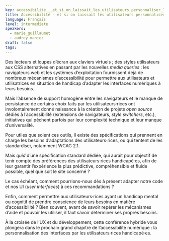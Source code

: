 ```yaml
---
key: accessibilite___et_si_on_laissait_les_utilisateurs_personnaliser_l_interface
title: Accessibilité - et si on laissait les utilisateurs personnaliser l’interface ?
language: Français
level: intermediate
speakers:
  - marie_guillaumet
  - audrey_maniez
draft: false
tags:
---
```

Des lecteurs et loupes d’écran aux claviers virtuels ; des styles utilisateurs aux CSS alternatives en passant par les nouvelles *media queries* : les navigateurs web et les systèmes d’exploitation fournissent déjà de nombreux mécanismes d’accessibilité pour permettre aux utilisateurs et utilisatrices en situation de handicap d’adapter les interfaces numériques à leurs besoins.

Mais l’absence de support homogène entre les navigateurs et le manque de persistance de certains choix faits par les utilisateurs·rices ont involontairement donné naissance à la création de projets *open source* dédiés à l’accessibilité (extensions de navigateurs, *style switchers*, etc.), initiatives qui pêchent parfois par leur complexité technique et leur manque d’universalité.

Pour utiles que soient ces outils, Il existe des spécifications qui prennent en charge les besoins d’adaptations des utilisateurs·rices, ou qui tentent de les standardiser, notamment WCAG 2.1.

Mais *quid* d’une spécification standard dédiée, qui aurait pour objectif de tenir compte des préférences des utilisateurs·rices handicapé·es, afin de leur garantir l’expérience la plus prédictive, compréhensible et fluide possible, quel que soit le site concerné ? 

Le cas échéant, comment pourrions-nous dès à présent adapter notre code et nos UI (*user interfaces*) à ces recommandations ?

Enfin, comment permettre aux utilisateurs·rices ayant un handicap mental ou cognitif de prendre conscience de leurs besoins en matière d’accessibilité ? Bien souvent, avant de savoir repérer les mécanismes d’aide et pouvoir les utiliser, il faut savoir déterminer ses propres besoins.

À la croisée de l’UX et du développement, cette conférence hybride vous plongera dans le prochain grand chapitre de l’accessibilité numérique : la personnalisation des interfaces par les utilisateurs·rices handicapé·es.
